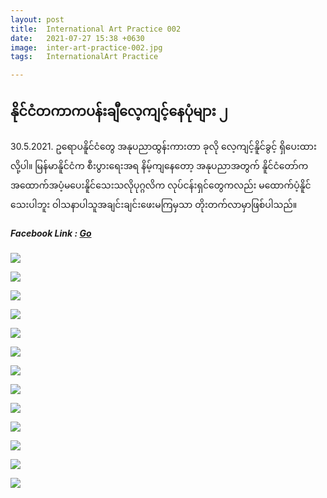 ```yaml
---
layout: post
title:  International Art Practice 002
date:   2021-07-27 15:38 +0630
image:  inter-art-practice-002.jpg
tags:   InternationalArt Practice

---
```

## နိုင်ငံတကာကပန်းချီလေ့ကျင့်နေပုံများ ၂
30.5.2021. ဥရောပနိူင်ငံတွေ အနုပညာထွန်းကားတာ ခုလို လေ့ကျင့်နိူင်ခွင့် ရှိပေးထားလို့ပါ။ မြန်မာနိူင်ငံက စီးပွားရေးအရ နိမ့်ကျနေတော့ အနုပညာအတွက် နိူင်ငံတော်က အထောက်အပံ့မပေးနိူင်သေးသလိုပုဂ္ဂလိက လုပ်ငန်းရှင်တွေကလည်း မထောက်ပံ့နိူင်သေးပါဘူး ဝါသနာပါသူအချင်းချင်းဖေးမကြမှသာ တိုးတက်လာမှာဖြစ်ပါသည်။

##### Facebook Link : [Go](https://www.facebook.com/groups/243207936740930/posts/401481287580260/)

![]({{site.baseurl}}/img/inter-art-practice-002/01.jpg)

![]({{site.baseurl}}/img/inter-art-practice-002/02.jpg)

![]({{site.baseurl}}/img/inter-art-practice-002/03.jpg)

![]({{site.baseurl}}/img/inter-art-practice-002/04.jpg)

![]({{site.baseurl}}/img/inter-art-practice-002/05.jpg)

![]({{site.baseurl}}/img/inter-art-practice-002/06.jpg)

![]({{site.baseurl}}/img/inter-art-practice-002/07.jpg)

![]({{site.baseurl}}/img/inter-art-practice-002/08.jpg)

![]({{site.baseurl}}/img/inter-art-practice-002/09.jpg)

![]({{site.baseurl}}/img/inter-art-practice-002/10.jpg)

![]({{site.baseurl}}/img/inter-art-practice-002/11.jpg)

![]({{site.baseurl}}/img/inter-art-practice-002/12.jpg)

![]({{site.baseurl}}/img/inter-art-practice-002/13.jpg)
